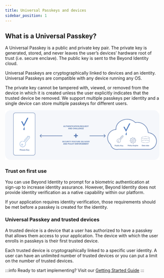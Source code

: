 ```yaml
---
title: Universal Passkeys and devices
sidebar_position: 1
---
```


## What is a Universal Passkey?

A Universal Passkey is a public and private key pair. The private key is generated, stored, and never leaves the user’s devices’ hardware root of trust (i.e. secure enclave). The public key is sent to the Beyond Identity cloud.

Universal Passkeys are cryptographically linked to devices and an identity. Universal Passkeys are compatible with any device running any OS.

The private key cannot be tampered with, viewed, or removed from the device in which it is created unless the user explicitly indicates that the trusted device be removed. We support multiple passkeys per identity and a single device can store multiple passkeys for different users.

![Passkey Diagram](./screenshots/passkey.webp)

### Trust on first use

You can use Beyond Identity to prompt for a biometric authentication at sign-up to increase identity assurance. However, Beyond Identity does not provide identity verification as a native capability within our platform.

If your application requires identity verification, those requirements should be met before a passkey is created for the identity.

### Universal Passkey and trusted devices

A trusted device is a device that a user has authorized to have a passkey that allows them access to your application. The device with which the user enrolls in passkeys is their first trusted device.

Each trusted device is cryptographically linked to a specific user identity. A user can have an unlimited number of trusted devices or you can put a limit on the number of trusted devices.

:::info
Ready to start implementing? Visit our [Getting Started Guide](/docs/v1/getting-started)
:::
